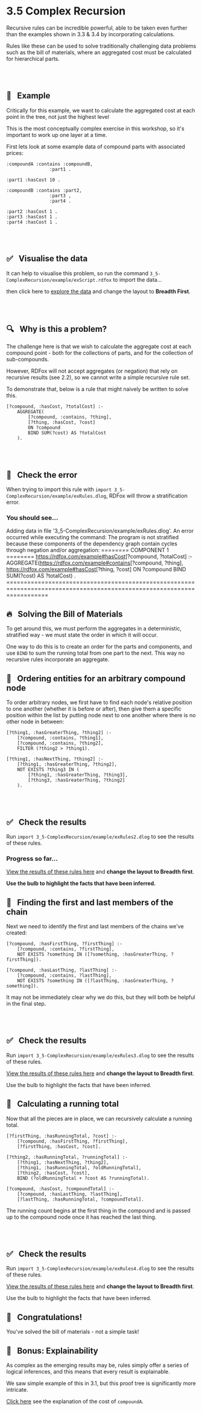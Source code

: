 # 3.5 Complex Recursion

Recursive rules can be incredible powerful, able to be taken even further than the examples shown in 3.3 & 3.4 by incorporating calculations.

Rules like these can be used to solve traditionally challenging data problems such as the bill of materials, where an aggregated cost must be calculated for hierarchical parts.

<br>
<br>

## 🔬 &nbsp; Example

Critically for this example, we want to calculate the aggregated cost at each point in the tree, not just the highest level

This is the most conceptually complex exercise in this workshop, so it's important to work up one layer at a time.

First lets look at some example data of compound parts with associated prices:

```
:compoundA :contains :compoundB,
                :part1 .

:part1 :hasCost 10 .

:compoundB :contains :part2,
                :part3 ,
                :part4 .

:part2 :hasCost 1 .
:part3 :hasCost 1 .
:part4 :hasCost 1 .
```

<br>
<br>

## ✅ &nbsp; Visualise the data

It can help to visualise this problem, so run the command `3_5-ComplexRecursion/example/exScript.rdfox` to import the data...

then click here to [explore the data](http://localhost:12110/console/datastores/explore?datastore=default&query=SELECT%20%3FS%20%3FP%20%3FO%0AWHERE%20%7B%0A%20%20%20%20%3FS%20%3FP%20%3FO%0A%7D) and change the layout to **Breadth First**.

<br>
<br>

## 🔍 &nbsp; Why is this a problem?

The challenge here is that we wish to calculate the aggregate cost at each compound point - both for the collections of parts, and for the collection of sub-compounds.

However, RDFox will not accept aggregates (or negation) that rely on recursive results (see 2.2), so we cannot write a simple recursive rule set.

To demonstrate that, below is a rule that might naively be written to solve this.

```
[?compound, :hasCost, ?totalCost] :-
    AGGREGATE(
        [?compound, :contains, ?thing],
        [?thing, :hasCost, ?cost]
        ON ?compound
        BIND SUM(?cost) AS ?totalCost
    ).
```

<br>
<br>

## 🚫 &nbsp; Check the error

When trying to import this rule with `import 3_5-ComplexRecursion/example/exRules.dlog`, RDFox will throw a stratification error.

### You should see...

Adding data in file '3_5-ComplexRecursion/example/exRules.dlog'.
An error occurred while executing the command:
    The program is not stratified because these components of the dependency graph contain cycles through negation and/or aggregation:
    ======== COMPONENT 1 ========
        <https://rdfox.com/example#hasCost>[?compound, ?totalCost] :- AGGREGATE(<https://rdfox.com/example#contains>[?compound, ?thing], <https://rdfox.com/example#hasCost>[?thing, ?cost] ON ?compound BIND SUM(?cost) AS ?totalCost) .
    ========================================================================================================================

## 🔥 &nbsp; Solving the Bill of Materials

To get around this, we must perform the aggregates in a deterministic, stratified way - we must state the order in which it will occur.

One way to do this is to create an order for the parts and components, and use `BIND` to sum the running total from one part to the next. This way no recursive rules incorporate an aggregate.


## 🔬 &nbsp; Ordering entities for an arbitrary compound node

To order arbitrary nodes, we first have to find each node's relative position to one another (whether it is before or after), then give them a specific position within the list by putting node next to one another where there is no other node in between:

```
[?thing1, :hasGreaterThing, ?thing2] :-
    [?compound, :contains, ?thing1],
    [?compound, :contains, ?thing2],
    FILTER (?thing2 > ?thing1).

[?thing1, :hasNextThing, ?thing2] :-
    [?thing1, :hasGreaterThing, ?thing2],
    NOT EXISTS ?thing3 IN ( 
        [?thing1, :hasGreaterThing, ?thing3], 
        [?thing3, :hasGreaterThing, ?thing2]
    ).
```

<br>
<br>

## ✅ &nbsp; Check the results

Run `import 3_5-ComplexRecursion/example/exRules2.dlog` to see the results of these rules.

### Progress so far...

[View the results of these rules here](http://localhost:12110/console/datastores/explore?datastore=default&query=SELECT%20%3FS%20%3FP%20%3FO%0AWHERE%20%7B%0A%20%20%20%20%3FS%20%3FP%20%3FO%0A%7D) and **change the layout to Breadth first**.

**Use the bulb to highlight the facts that have been inferred.**

## 🔬 &nbsp; Finding the first and last members of the chain

Next we need to identify the first and last members of the chains we've created:

```
[?compound, :hasFirstThing, ?firstThing] :-
    [?compound, :contains, ?firstThing],
    NOT EXISTS ?something IN ([?something, :hasGreaterThing, ?firstThing]).

[?compound, :hasLastThing, ?lastThing] :-
    [?compound, :contains, ?lastThing],
    NOT EXISTS ?something IN ([?lastThing, :hasGreaterThing, ?something]).
```

It may not be immediately clear why we do this, but they will both be helpful in the final step.

<br>
<br>

## ✅ &nbsp; Check the results

Run `import 3_5-ComplexRecursion/example/exRules3.dlog` to see the results of these rules.

[View the results of these rules here](http://localhost:12110/console/datastores/explore?datastore=default&query=SELECT%20%3FS%20%3FP%20%3FO%0AWHERE%20%7B%0A%20%20%20%20%3FS%20%3FP%20%3FO%0A%7D) and **change the layout to Breadth first**.

Use the bulb to highlight the facts that have been inferred.

## 🔬 &nbsp; Calculating a running total

Now that all the pieces are in place, we can recursively calculate a running total.

```
[?firstThing, :hasRunningTotal, ?cost] :-
    [?compound, :hasFirstThing, ?firstThing],
    [?firstThing, :hasCost, ?cost].

[?thing2, :hasRunningTotal, ?runningTotal] :-
    [?thing1, :hasNextThing, ?thing2],
    [?thing1, :hasRunningTotal, ?oldRunningTotal],
    [?thing2, :hasCost, ?cost],
    BIND (?oldRunningTotal + ?cost AS ?runningTotal).

[?compound, :hasCost, ?compoundTotal] :-
    [?compound, :hasLastThing, ?lastThing],
    [?lastThing, :hasRunningTotal, ?compoundTotal].
```

The running count begins at the first thing in the compound and is passed up to the compound node once it has reached the last thing.

<br>
<br>

## ✅ &nbsp; Check the results

Run `import 3_5-ComplexRecursion/example/exRules4.dlog` to see the results of these rules.

[View the results of these rules here](http://localhost:12110/console/datastores/explore?datastore=default&query=SELECT%20%3FS%20%3FP%20%3FO%0AWHERE%20%7B%0A%20%20%20%20%3FS%20%3FP%20%3FO%0A%7D) and **change the layout to Breadth first**.

Use the bulb to highlight the facts that have been inferred.

## 👏 &nbsp; Congratulations!

You've solved the bill of materials - not a simple task!

## 🚀 &nbsp; Bonus: Explainability

As complex as the emerging results may be, rules simply offer a series of logical inferences, and this means that every result is explainable.

We saw simple example of this in 3.1, but this proof tree is significantly more intricate.

[Click here](http://localhost:12110/console/datastores/explain?datastore=default&fact=%3AhasCost%5B%3AcompoundA%2C%2013%5D) see the explanation of the cost of `compoundA`.
